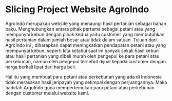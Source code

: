 # Slicing Project Website AgroIndo

AgroIndo merupakan website yang menaungi hasil pertanian sebagai bahan baku. Menghubungkan antara pihak pertama sebagai petani atau yang mempunyai kebun dengan
pihak kedua yaitu customer yang membutuhkan hasil pertanian dalam jumlah besar atau tidak dalam satuan. Tujuan dari AgroIndo ini , diharapkan dapat meningkatkan
pendapatan petani atau yang mempunyai kebun, seperti kita ketahui saat ini banyak sekali hasil kebun atau hasil pertanian yang dibeli murah oleh pengepul
ke para petani atau perkebunan, namun oleh pengepul tersebut dijual kepada customer dengan harga berkali lipat dari harga beli.

Hal itu yang membuat para petani atau perkebunan yang ada di Indonesia tidak merasakan hasil jeripayah yang setimpal dengan perjuangannya. Maka hadirlah ArgoIndo
guna mempertemukan para petani atau perkebunan dengan customer melalui website kami.
